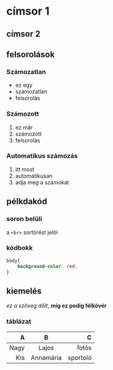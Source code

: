 # címsor 1
## címsor 2

## felsorolások

### Számozatlan

-   ez egy
- számozatlan
- felsorolás

### Számozott 
1. ez már
2. számozott
3. felsorolás

### Automatikus számozás
1. itt most
1. automatikusan
1. adja meg a számokat

## pélkdakód
### soron belüli
a `<br>` sortörést jelöl
### kódbokk
```css
body{
    background-color: red;
}
```
## kiemelés
*ez a szöveg dőlt*, __míg ez pedig félkövér__

### táblázat

|A|B|C|
|-:|:-:|-:|
|Nagy|Lajos|fotós|
|Kis|Annamária|sportoló|